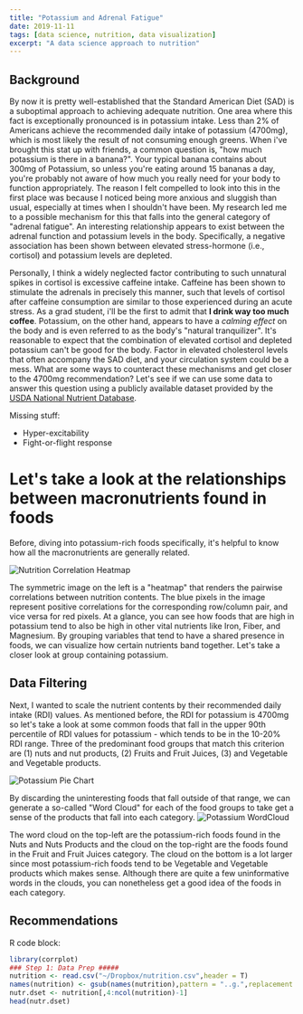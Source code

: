 ```yaml
---
title: "Potassium and Adrenal Fatigue"
date: 2019-11-11
tags: [data science, nutrition, data visualization]
excerpt: "A data science approach to nutrition"
---
```


## Background
By now it is pretty well-established that the Standard American Diet (SAD) is a suboptimal approach to achieving adequate nutrition. One area where this fact is exceptionally pronounced is in potassium intake. Less than 2% of Americans achieve the recommended daily intake of potassium (4700mg), which is most likely the result of not consuming enough greens. When i've brought this stat up with friends, a common question is, "how much potassium is there in a banana?". Your typical banana contains about 300mg of Potassium, so unless you're eating around 15 bananas a day, you're probably not aware of how much you really need for your body to function appropriately. The reason I felt compelled to look into this in the first place was because I noticed being more anxious and sluggish than usual, especially at times when I shouldn't have been. My research led me to a possible mechanism for this that falls into the general category of "adrenal fatigue". An interesting relationship appears to exist between the adrenal function and potassium levels in the body. Specifically, a negative association has been shown between elevated stress-hormone (i.e., cortisol) and potassium levels are depleted.

Personally, I think a widely neglected factor contributing to such unnatural spikes in cortisol is excessive caffeine intake. Caffeine has been shown to stimulate the adrenals in precisely this manner, such that levels of cortisol after caffeine consumption are similar to those experienced during an acute stress. As a grad student, i'll be the first to admit that **I drink way too much coffee**. Potassium, on the other hand, appears to have a *calming effect* on the body and is even referred to as the body's  "natural tranquilizer". It's reasonable to expect that the combination of elevated cortisol and depleted potassium can't be good for the body. Factor in elevated cholesterol levels that often accompany the SAD diet, and your circulation system could be a mess. What are some ways to counteract these mechanisms and get closer to the 4700mg recommendation? Let's see if we can use some data to answer this question using a publicly available dataset provided by the [USDA National Nutrient Database](https://gist.github.com/syntagmatic/8702807).

Missing stuff:
* Hyper-excitability
* Fight-or-flight response

# Let's take a look at the relationships between macronutrients found in foods
Before, diving into potassium-rich foods specifically, it's helpful to know how all the macronutrients are generally related.


<img src="{{ site.url }}{{site.baseurl }}/assets/images/figs/Corplot.png" alt="Nutrition Correlation Heatmap">

The symmetric image on the left is a "heatmap" that renders the pairwise correlations between nutrition contents. The blue pixels in the image represent positive correlations for the corresponding row/column pair, and vice versa for red pixels. At a glance, you can see how foods that are high in potassium tend to also be high in other vital nutrients like Iron, Fiber, and Magnesium. By grouping variables that tend to have a shared presence in foods, we can visualize how certain nutrients band together. Let's take a closer look at group containing potassium.


## Data Filtering
Next, I wanted to scale the nutrient contents by their recommended daily intake (RDI) values. As mentioned before, the RDI for potassium is 4700mg so let's take a look at some common foods that fall in the upper 90th percentile of RDI values for potassium - which tends to be in the 10-20% RDI range. Three of the predominant food groups that match this criterion are (1) nuts and nut products, (2) Fruits and Fruit Juices, (3) and Vegetable and Vegetable products.

<img src="{{ site.url }}{{site.baseurl }}/assets/images/figs/Pie.png" alt="Potassium Pie Chart">

By discarding the uninteresting foods that fall outside of that range, we can generate a so-called "Word Cloud" for each of the food groups to take get a sense of the products that fall into each category.
<img src="{{ site.url }}{{site.baseurl }}/assets/images/figs/wordclouds.png" alt="Potassium WordCloud">

The word cloud on the top-left are the potassium-rich foods found in the Nuts and Nuts Products and the cloud on the top-right are the foods found in the Fruit and Fruit Juices category. The cloud on the bottom is a lot larger since most potassium-rich foods tend to be Vegetable and Vegetable products which makes sense. Although there are quite a few uninformative words in the clouds, you can nonetheless get a good idea of the foods in each category.

## Recommendations


R code block:
```r
library(corrplot)
### Step 1: Data Prep #####
nutrition <- read.csv("~/Dropbox/nutrition.csv",header = T)
names(nutrition) <- gsub(names(nutrition),pattern = "..g.",replacement = "",fixed = T)
nutr.dset <- nutrition[,4:ncol(nutrition)-1]
head(nutr.dset)

```
